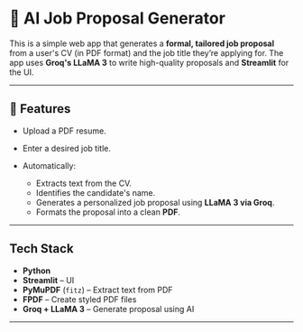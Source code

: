 # 📄 AI Job Proposal Generator

This is a simple web app that generates a **formal, tailored job proposal** from a user's CV (in PDF format) and the job title they’re applying for. The app uses **Groq's LLaMA 3** to write high-quality proposals and **Streamlit** for the UI.

---

## 🚀 Features

* Upload a PDF resume.
* Enter a desired job title.
* Automatically:

  * Extracts text from the CV.
  * Identifies the candidate's name.
  * Generates a personalized job proposal using **LLaMA 3 via Groq**.
  * Formats the proposal into a clean **PDF**.

---

##  Tech Stack

* **Python**
* **Streamlit** – UI
* **PyMuPDF** (`fitz`) – Extract text from PDF
* **FPDF** – Create styled PDF files
* **Groq + LLaMA 3** – Generate proposal using AI

---


